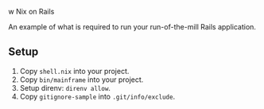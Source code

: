 w Nix on Rails

An example of what is required to run your run-of-the-mill Rails application.

## Setup

1. Copy `shell.nix` into your project.
1. Copy `bin/mainframe` into your project.
1. Setup direnv: `direnv allow`.
1. Copy `gitignore-sample` into `.git/info/exclude`.
